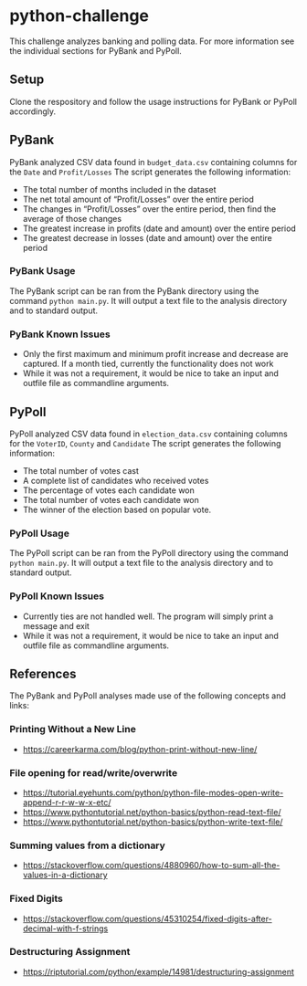 # python-challenge

This challenge analyzes banking and polling data. For more information see the individual sections for PyBank and PyPoll.

## Setup

Clone the respository and follow the usage instructions for PyBank or PyPoll accordingly.

## PyBank

PyBank analyzed CSV data found in `budget_data.csv` containing columns for the `Date` and `Profit/Losses` The script generates the following information:

* The total number of months included in the dataset
* The net total amount of “Profit/Losses” over the entire period
* The changes in “Profit/Losses” over the entire period, then find the average of those changes
* The greatest increase in profits (date and amount) over the entire period
* The greatest decrease in losses (date and amount) over the entire period

### PyBank Usage

The PyBank script can be ran from the PyBank directory using the command `python main.py`. It will output a text file to the analysis directory and to standard output.

### PyBank Known Issues

* Only the first maximum and minimum profit increase and decrease are captured. If a month tied, currently the functionality does not work
* While it was not a requirement, it would be nice to take an input and outfile file as commandline arguments.

## PyPoll

PyPoll analyzed CSV data found in `election_data.csv` containing columns for the `VoterID`, `County` and `Candidate` The script generates the following information:

* The total number of votes cast
* A complete list of candidates who received votes
* The percentage of votes each candidate won
* The total number of votes each candidate won
* The winner of the election based on popular vote.

### PyPoll Usage

The PyPoll script can be ran from the PyPoll directory using the command `python main.py`. It will output a text file to the analysis directory and to standard output.

### PyPoll Known Issues

* Currently ties are not handled well. The program will simply print a message and exit
* While it was not a requirement, it would be nice to take an input and outfile file as commandline arguments.

## References

The PyBank and PyPoll analyses made use of the following concepts and links:

### Printing Without a New Line

* https://careerkarma.com/blog/python-print-without-new-line/

### File opening for read/write/overwrite

* https://tutorial.eyehunts.com/python/python-file-modes-open-write-append-r-r-w-w-x-etc/
* https://www.pythontutorial.net/python-basics/python-read-text-file/
* https://www.pythontutorial.net/python-basics/python-write-text-file/

### Summing values from a dictionary

* https://stackoverflow.com/questions/4880960/how-to-sum-all-the-values-in-a-dictionary

### Fixed Digits

* https://stackoverflow.com/questions/45310254/fixed-digits-after-decimal-with-f-strings

### Destructuring Assignment

* https://riptutorial.com/python/example/14981/destructuring-assignment

